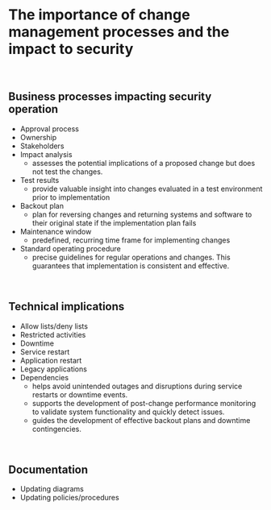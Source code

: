 # The importance of change management processes and the impact to security

<br>

## Business processes impacting security operation

- Approval process
- Ownership
- Stakeholders
- Impact analysis
  - assesses the potential implications of a proposed change but does not test the changes.
- Test results
  - provide valuable insight into changes evaluated in a test environment prior to implementation
- Backout plan
  - plan for reversing changes and returning systems and software to their original state if the implementation plan fails
- Maintenance window
  - predefined, recurring time frame for implementing changes
- Standard operating procedure
  - precise guidelines for regular operations and changes. This guarantees that implementation is consistent and effective.

<br>

## Technical implications

- Allow lists/deny lists
- Restricted activities
- Downtime
- Service restart
- Application restart
- Legacy applications
- Dependencies
  - helps avoid unintended outages and disruptions during service restarts or downtime events.
  - supports the development of post-change performance monitoring to validate system functionality and quickly detect issues.
  - guides the development of effective backout plans and downtime contingencies.

<br>

## Documentation

- Updating diagrams
- Updating policies/procedures
